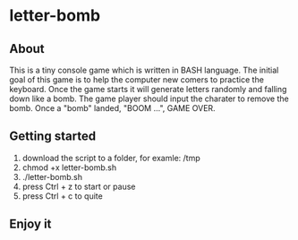 # letter-bomb
## About
This is a tiny console game which is written in BASH language. The initial goal of this game is to help the computer new comers to practice the keyboard. Once the game starts it will generate letters randomly and falling down like a bomb. The game player should input the charater to remove the bomb. Once a "bomb" landed, "BOOM ...", GAME OVER.

## Getting started
1. download the script to a folder, for examle: /tmp
2.  chmod +x letter-bomb.sh
3. ./letter-bomb.sh
4. press Ctrl + z to start or pause
5. press Ctrl + c to quite

## Enjoy it

